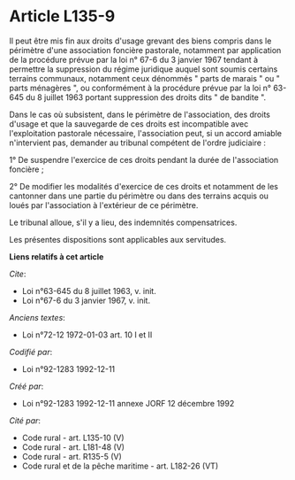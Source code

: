 # Article L135-9

Il peut être mis fin aux droits d'usage grevant des biens compris dans le périmètre d'une association foncière pastorale,
notamment par application de la procédure prévue par la loi n° 67-6 du 3 janvier 1967 tendant à permettre la suppression du
régime juridique auquel sont soumis certains terrains communaux, notamment ceux dénommés " parts de marais " ou " parts
ménagères ", ou conformément à la procédure prévue par la loi n° 63-645 du 8 juillet 1963 portant suppression des droits dits
" de bandite ". 

Dans le cas où subsistent, dans le périmètre de l'association, des droits d'usage et que la sauvegarde de ces droits est
incompatible avec l'exploitation pastorale nécessaire, l'association peut, si un accord amiable n'intervient pas, demander au
tribunal compétent de l'ordre judiciaire : 

1° De suspendre l'exercice de ces droits pendant la durée de l'association foncière ; 

2° De modifier les modalités d'exercice de ces droits et notamment de les cantonner dans une partie du périmètre ou dans des
terrains acquis ou loués par l'association à l'extérieur de ce périmètre. 

Le tribunal alloue, s'il y a lieu, des indemnités compensatrices. 

Les présentes dispositions sont applicables aux servitudes.

**Liens relatifs à cet article**

_Cite_:

  - Loi n°63-645 du 8 juillet 1963, v. init.
  - Loi n°67-6 du 3 janvier 1967, v. init.

_Anciens textes_:

  - Loi n°72-12 1972-01-03 art. 10 I et II

_Codifié par_:

  - Loi n°92-1283 1992-12-11

_Créé par_:

  - Loi n°92-1283 1992-12-11 annexe JORF 12 décembre 1992

_Cité par_:

  - Code rural - art. L135-10 (V)
  - Code rural - art. L181-48 (V)
  - Code rural - art. R135-5 (V)
  - Code rural et de la pêche maritime - art. L182-26 (VT)
